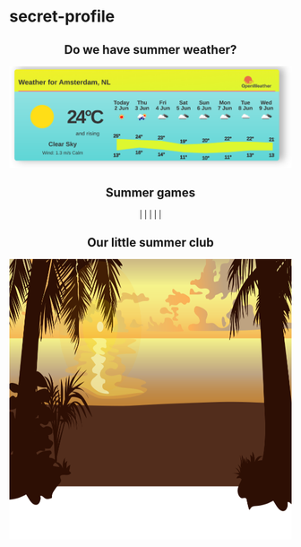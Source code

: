 # secret-profile

<div align="center">
	<h2> Do we have summer weather? </h2>
	<img src="./weather.png" />
	<h2> Summer games</h2>
	|
	|
	|
	|
	|
	<br>
	<h2> Our little summer club</h2>
		<img src="summer-footer.svg" width="1024" height="500">
	<br>
</div>
